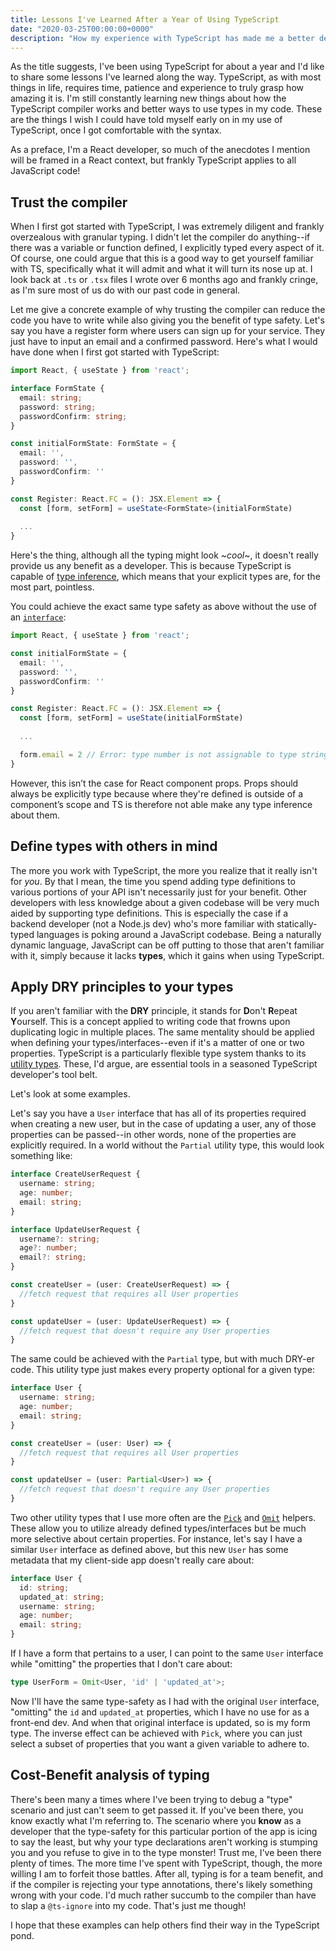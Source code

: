 ```yaml
---
title: Lessons I've Learned After a Year of Using TypeScript
date: "2020-03-25T00:00:00+0000"
description: "How my experience with TypeScript has made me a better developer"
---
```


As the title suggests, I've been using TypeScript for about a year and I'd like to share some lessons I've learned along the way. TypeScript, as with most things in life,
requires time, patience and experience to truly grasp how amazing it is. I'm still constantly learning new things about how the TypeScript compiler works and better ways
to use types in my code. These are the things I wish I could have told myself early on in my use of TypeScript, once I got comfortable with the syntax.

As a preface, I'm a React developer, so much of the anecdotes I mention will be framed in a React context, but frankly TypeScript applies to all JavaScript code!

## Trust the compiler

When I first got started with TypeScript, I was extremely diligent and frankly overzealous with granular typing. I didn't let the compiler do anything--if there was a variable
or function defined, I explicitly typed every aspect of it. Of course, one could argue that this is a good way to get yourself familiar with TS, specifically what it will admit
and what it will turn its nose up at. I look back at `.ts` or `.tsx` files I wrote over 6 months ago and frankly cringe, as I'm sure most of us do with our past code in general.

Let me give a concrete example of why trusting the compiler can reduce the code you have to write while also giving you the benefit of type safety. Let's say you have a register
form where users can sign up for your service. They just have to input an email and a confirmed password. Here's what I would have done when I first got started with TypeScript:
```typescript
import React, { useState } from 'react';

interface FormState {
  email: string;
  password: string;
  passwordConfirm: string;
}

const initialFormState: FormState = {
  email: '',
  password: '',
  passwordConfirm: ''
}

const Register: React.FC = (): JSX.Element => {
  const [form, setForm] = useState<FormState>(initialFormState)
  
  ...
}
```

Here's the thing, although all the typing might look ~_cool_~, it doesn't really provide us any benefit as a developer. This is because
TypeScript is capable of [type inference](https://www.typescriptlang.org/docs/handbook/type-inference.html), which means that your explicit
types are, for the most part, pointless.

You could achieve the exact same type safety as above without the use of an [`interface`](https://www.typescriptlang.org/docs/handbook/interfaces.html):
```typescript
import React, { useState } from 'react';

const initialFormState = {
  email: '',
  password: '',
  passwordConfirm: ''
}

const Register: React.FC = (): JSX.Element => {
  const [form, setForm] = useState(initialFormState)
  
  ...

  form.email = 2 // Error: type number is not assignable to type string (paraphrased error)
}
```
However, this isn’t the case for React component props. Props should always be explicitly type because where they're defined is outside of a 
component’s scope and TS is therefore not able make any type inference about them.

## Define types with others in mind

The more you work with TypeScript, the more you realize that it really isn't for _you_. By that I mean, the time you spend adding type definitions
to various portions of your API isn't necessarily just for your benefit. Other developers with less knowledge about a given codebase will be very much aided by
supporting type definitions. This is especially the case if a backend developer (not a Node.js dev) who's more familiar with statically-typed 
languages is poking around a JavaScript codebase. Being a naturally dynamic language, JavaScript can be off putting to those that aren't familiar
with it, simply because it lacks **types**, which it gains when using TypeScript.

## Apply DRY principles to your types

If you aren't familiar with the **DRY** principle, it stands for **D**on't **R**epeat **Y**ourself. This is a concept applied to writing code that
frowns upon duplicating logic in multiple places. The same mentality should be applied when defining your types/interfaces--even if it's a matter of
one or two properties. TypeScript is a particularly flexible type system thanks to its [utility types](https://www.typescriptlang.org/docs/handbook/utility-types.html).
These, I'd argue, are essential tools in a seasoned TypeScript developer's tool belt.

Let's look at some examples.

Let's say you have a `User` interface that has all of its properties required when creating a new user, but in the case of updating a user, any of those
properties can be passed--in other words, none of the properties are explicitly required. In a world without the `Partial` utility type, this would look
something like:
```typescript
interface CreateUserRequest {
  username: string;
  age: number;
  email: string;
}

interface UpdateUserRequest {
  username?: string;
  age?: number;
  email?: string;
}

const createUser = (user: CreateUserRequest) => {
  //fetch request that requires all User properties
}

const updateUser = (user: UpdateUserRequest) => {
  //fetch request that doesn't require any User properties
}
```

The same could be achieved with the `Partial` type, but with much DRY-er code. This utility type just makes every property optional for a given type:
```typescript
interface User {
  username: string;
  age: number;
  email: string;
}

const createUser = (user: User) => {
  //fetch request that requires all User properties
}

const updateUser = (user: Partial<User>) => {
  //fetch request that doesn't require any User properties
}
```

Two other utility types that I use more often are the [`Pick`](https://www.typescriptlang.org/docs/handbook/utility-types.html#picktk) and [`Omit`](https://www.typescriptlang.org/docs/handbook/utility-types.html#omittk) helpers. 
These allow you to utilize already defined types/interfaces but be much more selective about certain properties. For instance, let's say I have a similar `User` 
interface as defined above, but this new `User` has some metadata that my client-side app doesn't really care about:

```typescript
interface User {
  id: string;
  updated_at: string;
  username: string;
  age: number;
  email: string;
}
```

If I have a form that pertains to a user, I can point to the same `User` interface while "omitting" the properties that I don't care about:
```typescript
type UserForm = Omit<User, 'id' | 'updated_at'>;
```
Now I'll have the same type-safety as I had with the original `User` interface, "omitting" the `id` and `updated_at` properties, which I have
no use for as a front-end dev. And when that original interface is updated, so is my form type. The inverse effect can be achieved with 
`Pick`, where you can just select a subset of properties that you 
want a given variable to adhere to.

## Cost-Benefit analysis of typing

There's been many a times where I've been trying to debug a "type" scenario and just can't seem to get passed it. If you've been there, you 
know exactly what I'm referring to. The scenario where you **know** as a developer that the type-safety for this particular portion of the app is
icing to say the least, but why your type declarations aren't working is stumping you and you refuse to give in to the type monster! Trust me,
I've been there plenty of times. The more time I've spent with TypeScript, though, the more willing I am to forfeit those battles. After all, 
typing is for a team benefit, and if the compiler is rejecting your type annotations, there's likely something wrong with your code. I'd much rather
succumb to the compiler than have to slap a `@ts-ignore` into my code. That's just me though!

I hope that these examples can help others find their way in the TypeScript pond.

